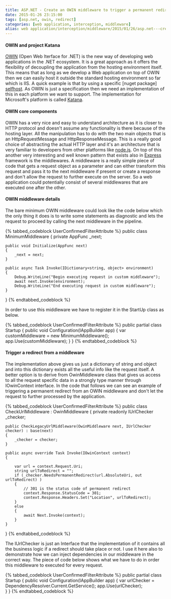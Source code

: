```yaml
---
title: ASP.NET - Create an OWIN middleware to trigger a permanent redirect
date: 2015-01-26 23:15:00
tags: [asp.net, owin, redirect]
categories: [web application, interception, middleware]
alias: web application/interception/middleware/2015/01/26/asp.net---create-an-owin-middleware-to-trigger-a-permanent-redirect.html
---
```


#### OWIN and project Katana

[OWIN][owin] (Open Web Iterface for .NET) is the new way of developing web applications in the .NET ecosystem. It is a great approach as it offers the flexibility of decoupling the application from the hosting environment itself. This means that as long as we develop a Web application on top of OWIN then we can easily host it outside the standard hosting environment so far which is IIS. A quick example is that by using a specific [nuget package] [selfhost]. As OWIN is just a specification then we need an implementation of this in each platform we want to support. The implementation for Microsoft's platform is called [Katana][katana].
<!-- more --> 
#### OWIN core components

OWIN has a very nice and easy to understand architecture as it is closer to HTTP protocol and doesn't assume any functionality is there because of the hosting layer. All the manipulation has to do with the two main objects that is an HttpRequestMessage and HttpResponseMessage. This is a really good choice of abstracting the actual HTTP layer and it's an architecture that is very familiar to developers from other platforms like [node.js][node]. On top of this another very interesting and well known pattern that exists also in [Express][express] framework is the middlewares. A middleware is a really simple piece of code that gets a request object as a parameter and can either transform this request and pass it to the next middleware if present or create a response and don't allow the request to further execute on the server. So a web application could potentially consist of several middlewares that are executed one after the other.

#### OWIN middleware details

The bare minimum OWIN middleware could look like the code below which the only thing it does is to write some statements as diagnostic and lets the request to proceed by calling the next middleware in the pipeline. 

{% tabbed_codeblock UserConfirmedFilterAttribute %}
    <!-- tab cs -->
public class MinimumMiddleware
{
    private AppFunc _next;

    public void Initialize(AppFunc next)
    {
        _next = next;
    }

    public async Task Invoke(IDictionary<string, object> environment)
    {
        Debug.WriteLine("Begin executing request in custom middleware");
        await next.Invoke(environment);
        Debug.WriteLine("End executing request in custom middleware");
    }
}
    <!-- endtab -->
{% endtabbed_codeblock %}

In order to use this middleware we have to register it in the StartUp class as below.

{% tabbed_codeblock UserConfirmedFilterAttribute %}
    <!-- tab cs -->
public partial class Startup {
    public void Configuration(IAppBuilder app) {
        var customMiddleware = new MinimumMiddleware();
        app.Use(customMiddleware);
    }
}
    <!-- endtab -->
{% endtabbed_codeblock %}

#### Trigger a redirect from a middleware

The implementation above gives us just a dictionary of string and object and into this dictionary exists all the useful info like the request itself. A better option is to derive from OwinMiddleware class that gives us access to all the request specific data in a strongly type manner through IOwinContext interface. In the code that follows we can see an example of triggering a permanent redirect from an OWIN middleware and don't let the request to further processed by the application.

{% tabbed_codeblock UserConfirmedFilterAttribute %}
    <!-- tab cs -->
public class CheckUrlMiddleware : OwinMiddleware
{
    private readonly IUrlChecker _checker;

    public CheckLegacyUrlMiddleware(OwinMiddleware next, IUrlChecker checker) : base(next)
    {
        _checker = checker;
    }

    public async override Task Invoke(IOwinContext context)
    {
        
        var url = context.Request.Uri;
        string urlToRedirect = "";        
        if (_checker.NeedsPermanentRedirect(url.AbsoluteUri, out urlToRedirect) )
        {
            // 301 is the status code of permanent redirect
            context.Response.StatusCode = 301;
            context.Response.Headers.Set("Location", urlToRedirect);
        }
        else
        {
            await Next.Invoke(context);
        }
    }
}
    <!-- endtab -->
{% endtabbed_codeblock %}

The IUrlChecker is just an Interface that the implementation of it contains all the business logic if a redirect should take place or not. I use it here also to demonstrate how we can inject dependencies in our middleware in the correct way. The piece of code below shows what we have to do in order this middleware to executed for every request.

{% tabbed_codeblock UserConfirmedFilterAttribute %}
    <!-- tab cs -->
public partial class Startup {
    public void Configuration(IAppBuilder app) {
        var urlChecker = DependencyResolver.Current.GetService<IUrlChecker>();
        app.Use<CheckUrlMiddleware>(urlChecker);        
    }
}
    <!-- endtab -->
{% endtabbed_codeblock %}

[owin]: http://owin.org/
[selfhost]: https://www.nuget.org/packages/Microsoft.Owin.SelfHost/
[katana]: http://www.asp.net/aspnet/overview/owin-and-katana/an-overview-of-project-katana
[node]: http://nodejs.org/
[express]: http://expressjs.com/